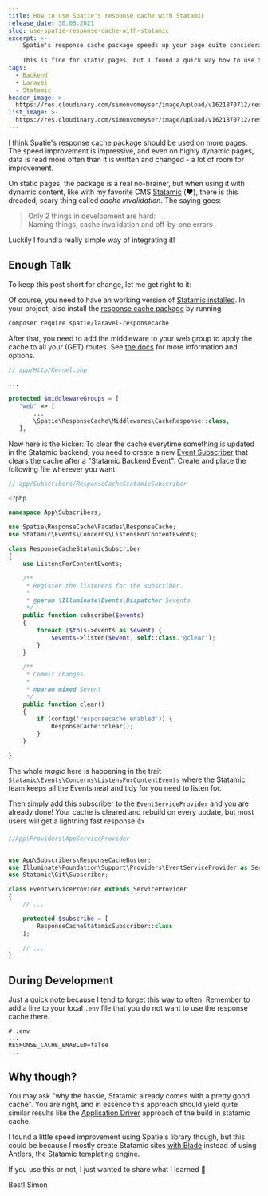 ```yaml
---
title: How to use Spatie's response cache with Statamic 
release_date: 30.05.2021
slug: use-spatie-response-cache-with-statamic
excerpt: >-
    Spatie's response cache package speeds up your page quite considerably.
    
    This is fine for static pages, but I found a quick way how to use the library with the awesome Laravel CMS Statamic
tags:
  - Backend
  - Laravel
  - Statamic
header_image: >-
  https://res.cloudinary.com/simonvomeyser/image/upload/v1621870712/response-cache-statamic/header.png
list_image: >-
  https://res.cloudinary.com/simonvomeyser/image/upload/v1621870712/response-cache-statamic/header.png
---
```


I think [Spatie's response cache package](https://github.com/spatie/laravel-responsecache) should be used on more pages. The speed improvement is impressive, and even on highly dynamic pages, data is read more often than it is written and changed - a lot of room for improvement.

On static pages, the package is a real no-brainer, but when using it with dynamic content, like with my favorite CMS [Statamic](https://statamic.com/) (❤️), there is this dreaded, scary thing called *cache invalidation*. The saying goes:

> Only 2 things in development are hard: <br> Naming things, cache invalidation and off-by-one errors

Luckily I found a really simple way of integrating it!

## Enough Talk

To keep this post short for change, let me get right to it:

Of course, you need to have an working version of [Statamic installed](https://statamic.dev/installation). In your project, also install the [response cache package](https://github.com/spatie/laravel-responsecache#installation) by running

```bash 
composer require spatie/laravel-responsecache
```

After that, you need to add the middleware to your web group to apply the cache to all your (GET) routes. See [the docs](https://github.com/spatie/laravel-responsecache) for more information and options.

```php
// app/Http/Kernel.php

...

protected $middlewareGroups = [
   'web' => [
       ...
       \Spatie\ResponseCache\Middlewares\CacheResponse::class,
   ],

```

Now here is the kicker: To clear the cache everytime something is updated in the Statamic backend, you need to create a new [Event Subscriber](https://laravel.com/docs/master/events#event-subscribers) that clears the cache after a "Statamic Backend Event". Create and place the following file wherever you want:

```php
// app/Subscribers/ResponseCacheStatamicSubscriber

<?php

namespace App\Subscribers;

use Spatie\ResponseCache\Facades\ResponseCache;
use Statamic\Events\Concerns\ListensForContentEvents;

class ResponseCacheStatamicSubscriber
{
    use ListensForContentEvents;

    /**
     * Register the listeners for the subscriber.
     *
     * @param \Illuminate\Events\Dispatcher $events
     */
    public function subscribe($events)
    {
        foreach ($this->events as $event) {
            $events->listen($event, self::class.'@clear');
        }
    }

    /**
     * Commit changes.
     *
     * @param mixed $event
     */
    public function clear()
    {
        if (config('responsecache.enabled')) {
            ResponseCache::clear();
        }
    }

}


```

The whole *magic* here is happening in the trait `Statamic\Events\Concerns\ListensForContentEvents` where the Statamic team keeps all the Events neat and tidy for you need to listen for.

Then simply add this subscriber to the `EventServiceProvider` and you are already done! Your cache is cleared and rebuild on every update, but most users will get a lightning fast response 👍

```php
//App\Providers\AppServiceProvider


use App\Subscribers\ResponseCacheBuster;
use Illuminate\Foundation\Support\Providers\EventServiceProvider as ServiceProvider;
use Statamic\Git\Subscriber;

class EventServiceProvider extends ServiceProvider
{
    // ...

    protected $subscribe = [
        ResponseCacheStatamicSubscriber::class
    ];

    // ...
}

```

## During Development

Just a quick note because I tend to forget this way to often: Remember to add a line to your local `.env` file that you do not want to use the response cache there. 

```
# .env
...
RESPONSE_CACHE_ENABLED=false
...
```

## Why though?

You may ask "why the hassle, Statamic already comes with a pretty good cache". You are right, and in essence this approach should yield quite similar results like the [Application Driver](https://statamic.dev/static-caching#application-driver) approach of the build in statamic cache. 

I found a little speed improvement using Spatie's library though, but this could be because I mostly create Statamic sites [with Blade](https://statamic.com/addons/silentz/blade) instead of using Antlers, the Statamic templating engine.

If you use this or not, I just wanted to share what I learned 🎉 

Best!
Simon


























